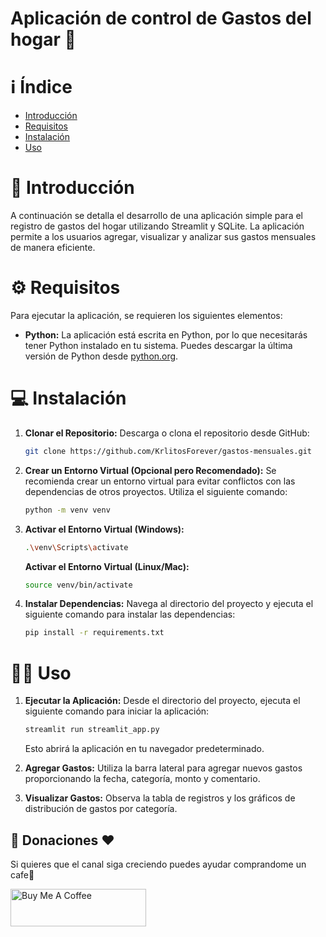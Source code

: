 # Aplicación de control de Gastos del hogar 🏡

# ℹ️ Índice 
- [Introducción](#introducción)
- [Requisitos](#requisitos)
- [Instalación](#instalación)
- [Uso](#uso)


# 📝 Introducción 

A continuación se detalla el desarrollo de una aplicación simple para el registro de gastos del hogar utilizando Streamlit y SQLite. La aplicación permite a los usuarios agregar, visualizar y analizar sus gastos mensuales de manera eficiente.

# ⚙️ Requisitos

Para ejecutar la aplicación, se requieren los siguientes elementos:

- **Python:** La aplicación está escrita en Python, por lo que necesitarás tener Python instalado en tu sistema. Puedes descargar la última versión de Python desde [python.org](https://www.python.org/downloads/).


# 💻 Instalación

1. **Clonar el Repositorio:**
   Descarga o clona el repositorio desde GitHub:

   ```bash
   git clone https://github.com/KrlitosForever/gastos-mensuales.git
   ```

2. **Crear un Entorno Virtual (Opcional pero Recomendado):**
   Se recomienda crear un entorno virtual para evitar conflictos con las dependencias de otros proyectos. Utiliza el siguiente comando:

   ```bash
   python -m venv venv
   ```

3. **Activar el Entorno Virtual (Windows):**
   ```bash
   .\venv\Scripts\activate
   ```

   **Activar el Entorno Virtual (Linux/Mac):**
   ```bash
   source venv/bin/activate
   ```

4. **Instalar Dependencias:**
   Navega al directorio del proyecto y ejecuta el siguiente comando para instalar las dependencias:

   ```bash
   pip install -r requirements.txt
   ```

# 🧑‍💻 Uso

1. **Ejecutar la Aplicación:**
   Desde el directorio del proyecto, ejecuta el siguiente comando para iniciar la aplicación:

   ```bash
   streamlit run streamlit_app.py
   ```

   Esto abrirá la aplicación en tu navegador predeterminado.

2. **Agregar Gastos:**
   Utiliza la barra lateral para agregar nuevos gastos proporcionando la fecha, categoría, monto y comentario.

3. **Visualizar Gastos:**
   Observa la tabla de registros y los gráficos de distribución de gastos por categoría.

## 🫶 Donaciones ❤️
Si quieres que el canal siga creciendo puedes ayudar comprandome un cafe🥤

<a href="https://www.buymeacoffee.com/KrlitosForever" target="_blank"><img src="https://cdn.buymeacoffee.com/buttons/v2/default-yellow.png" alt="Buy Me A Coffee" style="height: 60px !important;width: 217px !important;" ></a>
